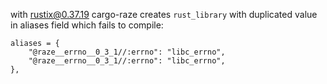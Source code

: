 with rustix@0.37.19 cargo-raze creates `rust_library` with duplicated value in aliases field which fails to compile:

```
aliases = {
    "@raze__errno__0_3_1//:errno": "libc_errno",
    "@raze__errno__0_3_1//:errno": "libc_errno",
},
```
